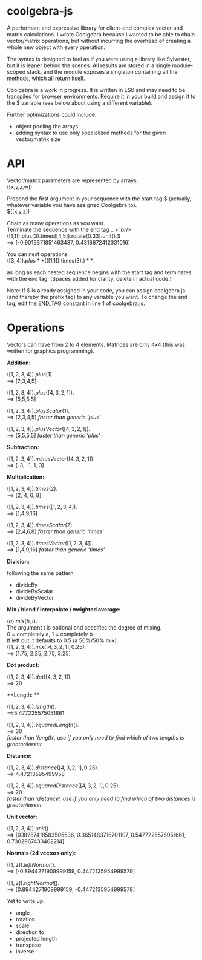 # coolgebra-js

A performant and expressive library for client-end complex vector and matrix calculations. I wrote Coolgebra because I wanted to be able to chain vector/matrix operations, but without incurring the overhead of creating a whole new object with every operation.

The syntax is designed to feel as if you were using a library like Sylvester, but it is leaner behind the scenes. All results are stored in a single module-scoped stack, and the module exposes a singleton containing all the methods, which all return itself.

Coolgebra is a work in progress. It is written in ES6 and may need to be transpiled for browser environments. Require it in your build and assign it to the $ variable (see below about using a different variable).

Further optimizations could include:
- object pooling the arrays
- adding syntax to use only specialized methods for the given vector/matrix size

# API

Vector/matrix parameters are represented by arrays.
<br/>([x,y,z,w])
  
Prepend the first argument in your sequence with the start tag $ (actually, whatever variable you have assigned Coolgebra to).
<br/>$([x,y,z])

Chain as many operations as you want.
<br/>Terminate the sequence with the end tag .$.
<br/>$([1,1]).plus(3).times([4,5]).rotate(0.33).unit().$
<br/>==> [-0.9019371851463437, 0.4318672412331016]

You can nest operations:
<br/>$([3,4]).plus  **($([1,1]).times(3).$)**  .$

as long as each nested sequence begins with the start tag and terminates with the end tag.
(Spaces added for clarity, delete in actual code.)

Note: If $ is already assigned in your code, you can assign coolgebra.js (and thereby the prefix tag) to any variable you want. To change the end tag, edit the END_TAG constant in line 1 of coolgebra.js.

# Operations

Vectors can have from 2 to 4 elements. Matrices are only 4x4 (this was written for graphics programming).

**Addition:**

$([1,2,3,4]).plus(1).$  
   ==> [2,3,4,5]
   
$([1,2,3,4]).plus([4,3,2,1]).$  
   ==> [5,5,5,5]
   
$([1,2,3,4]).plusScalar(1).$  
   ==> [2,3,4,5]
   *faster than generic 'plus'*   

$([1,2,3,4]).plusVector([4,3,2,1]).$  
   ==> [5,5,5,5]
   *faster than generic 'plus'*
   
**Subtraction:**

$([1,2,3,4]).minusVector([4,3,2,1]).$  
   ==> [-3, -1, 1, 3]

**Multiplication:**

$([1,2,3,4]).times(2).$  
   ==> [2, 4, 6, 8]
   
$([1,2,3,4]).times([1,2,3,4]).$  
   ==> [1,4,9,16]
   
$([1,2,3,4]).timesScalar(2).$  
   ==> [2,4,6,8]
   *faster than generic 'times'*   
   
$([1,2,3,4]).timesVector([1,2,3,4]).$  
   ==> [1,4,9,16]
   *faster than generic 'times'*
   
**Division:**

following the same pattern:
- divideBy
- divideByScalar
- divideByVector

**Mix / blend / interpolate / weighted average:**  

$(a).mix(b, t).$  
The argument t is optional and specifies the degree of mixing.  
0 = completely a, 1 = completely b  
If left out, t defaults to 0.5 (a 50%/50% mix)  
$([1,2,3,4]).mix([4,3,2,1], 0.25).$  
   ==> [1.75, 2.25, 2.75, 3.25]

**Dot product:**

$([1,2,3,4]).dot([4,3,2,1]).$   
   ==> 20

**Length: **

$([1,2,3,4]).length().$  
   ==>5.477225575051661
   
$([1,2,3,4]).squaredLength().$  
   ==> 30  
   *faster than 'length', use if you only need to find which of two lengths is greater/lesser*
   
**Distance:**
   
$([1,2,3,4]).distance([4,3,2,1], 0.25).$  
   ==> 4.47213595499958
   
$([1,2,3,4]).squaredDistance([4,3,2,1], 0.25).$  
   ==> 20  
   *faster than 'distance', use if you only need to find which of two distances is greater/lesser*
   
**Unit vector:**
   
$([1,2,3,4]).unit().$  
   ==> [0.18257418583505536, 0.3651483716701107, 0.5477225575051661, 0.7302967433402214]

**Normals (2d vectors only):**

$([1,2]).leftNormal().$  
   ==> [-0.8944271909999159, 0.4472135954999579]
   
$([1,2]).rightNormal().$  
   ==> [0.8944271909999159, -0.4472135954999579]
   
Yet to write up:  
- angle
- rotation
- scale
- direction to
- projected length
- transpose
- inverse
